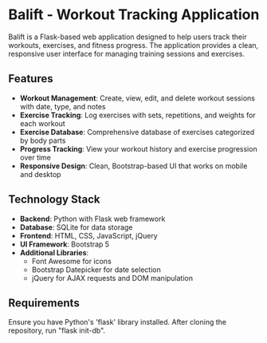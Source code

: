 # Balift - Workout Tracking Application

Balift is a Flask-based web application designed to help users track their workouts, exercises, and fitness progress. The application provides a clean, responsive user interface for managing training sessions and exercises.

## Features

- **Workout Management**: Create, view, edit, and delete workout sessions with date, type, and notes
- **Exercise Tracking**: Log exercises with sets, repetitions, and weights for each workout
- **Exercise Database**: Comprehensive database of exercises categorized by body parts
- **Progress Tracking**: View your workout history and exercise progression over time
- **Responsive Design**: Clean, Bootstrap-based UI that works on mobile and desktop

## Technology Stack

- **Backend**: Python with Flask web framework
- **Database**: SQLite for data storage
- **Frontend**: HTML, CSS, JavaScript, jQuery
- **UI Framework**: Bootstrap 5
- **Additional Libraries**:
  - Font Awesome for icons
  - Bootstrap Datepicker for date selection
  - jQuery for AJAX requests and DOM manipulation

## Requirements

Ensure you have Python's 'flask' library installed.
After cloning the repository, run "flask init-db".
